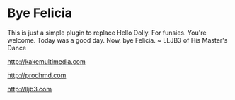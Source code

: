 # Bye Felicia
This is just a simple plugin to replace Hello Dolly. For funsies. You're welcome. Today was a good day. Now, bye Felicia.
~ LLJB3 of His Master's Dance

http://kakemultimedia.com

http://prodhmd.com

http://lljb3.com
